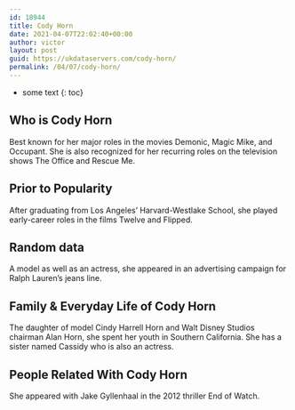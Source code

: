 ```yaml
---
id: 18944
title: Cody Horn
date: 2021-04-07T22:02:40+00:00
author: victor
layout: post
guid: https://ukdataservers.com/cody-horn/
permalink: /04/07/cody-horn/
---
```


* some text
{: toc}


## Who is Cody Horn



Best known for her major roles in the movies Demonic, Magic Mike, and Occupant. She is also recognized for her recurring roles on the television shows The Office and Rescue Me.

                
                
                
## Prior to Popularity



After graduating from Los Angeles&#8217; Harvard-Westlake School, she played early-career roles in the films Twelve and Flipped.

                
                
                
## Random data



A model as well as an actress, she appeared in an advertising campaign for Ralph Lauren&#8217;s jeans line.

                
                
                
## Family & Everyday Life of Cody Horn



The daughter of model Cindy Harrell Horn and Walt Disney Studios chairman Alan Horn, she spent her youth in Southern California. She has a sister named Cassidy who is also an actress.

                
                
                
## People Related With Cody Horn



She appeared with Jake Gyllenhaal in the 2012 thriller End of Watch.

                
              
            
          
          
          
